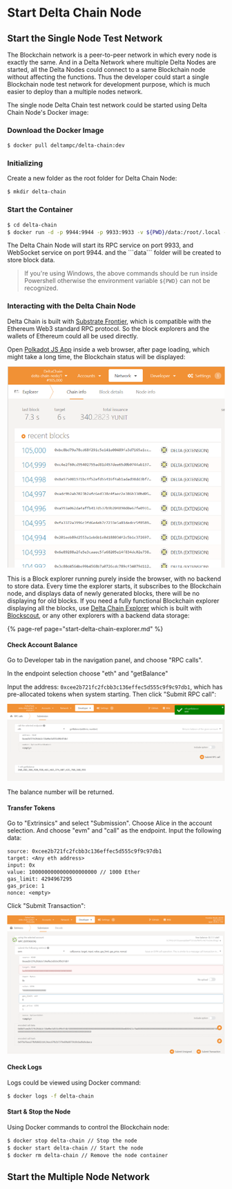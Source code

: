 # Start Delta Chain Node

## Start the Single Node Test Network

The Blockchain network is a peer-to-peer network in which every node is exactly the same. And in a Delta Network where multiple Delta Nodes are started, all the Delta Nodes could connect to a same Blockchain node without affecting the functions. Thus the developer could start a single Blockchain node test network for development purpose, which is much easier to deploy than a multiple nodes network.

The single node Delta Chain test network could be started using Delta Chain Node's Docker image:

### Download the Docker Image

```bash
$ docker pull deltampc/delta-chain:dev
```

### Initializing

Create a new folder as the root folder for Delta Chain Node:

```bash
$ mkdir delta-chain
```

### Start the Container

```bash
$ cd delta-chain
$ docker run -d -p 9944:9944 -p 9933:9933 -v ${PWD}/data:/root/.local --entrypoint ./node --name delta-chain deltampc/delta-chain:dev --dev --ws-external
```

The Delta Chain Node will start its RPC service on port 9933, and WebSocket service on port 9944. and the \`\`\`data\`\`\` folder will be created to store block data.

> If you're using Windows, the above commands should be run inside Powershell otherwise the environment variable `${PWD}` can not be recognized.

### Interacting with the Delta Chain Node

Delta Chain is built with [Substrate Frontier](https://github.com/paritytech/frontier), which is compatible with the Ethereum Web3 standard RPC protocol. So the block explorers and the wallets of Ethereum could all be used directly.

Open [Polkadot JS App](https://polkadot.js.org/apps/?rpc=ws%3A%2F%2F127.0.0.1%3A9944#/explorer) inside a web browser, after page loading, which might take a long time, the Blockchain status will be displayed:

![](../.gitbook/assets/670a9b0e687fee19bc0667a0d4a5e53.png)

This is a Block explorer running purely inside the browser, with no backend to store data. Every time the explorer starts, it subscribes to the Blockchain node, and displays data of newly generated blocks, there will be no displaying for old blocks. If you need a fully functional Blockchain explorer displaying all the blocks, use [Delta Chain Explorer](https://github.com/delta-mpc/delta-chain-explorer) which is built with [Blockscout](https://github.com/blockscout/blockscout), or any other explorers with a backend data storage:

{% page-ref page="start-delta-chain-explorer.md" %}

#### Check Account Balance

Go to Developer tab in the navigation panel, and choose "RPC calls".

In the endpoint selection choose "eth" and "getBalance"

Input the address: `0xcee2b721fc2fcbb3c136effec5d555c9f9c97db1`, which has pre-allocated tokens when system starting. Then click "Submit RPC call":

![](../.gitbook/assets/567bb00d3af9255ebf0d82c838a9304.png)

The balance number will be returned.

#### Transfer Tokens

Go to "Extrinsics" and select "Submission". Choose Alice in the account selection. And choose "evm" and "call" as the endpoint. Input the following data:

```text
source: 0xcee2b721fc2fcbb3c136effec5d555c9f9c97db1
target: <Any eth address>
input: 0x
value: 1000000000000000000000 // 1000 Ether
gas_limit: 4294967295
gas_price: 1
nonce: <empty>
```

Click "Submit Transaction":

![](../.gitbook/assets/d2c703190740341b8b5ba1bd219299f.png)

#### Check Logs

Logs could be viewed using Docker command:

```bash
$ docker logs -f delta-chain
```

#### Start & Stop the Node

Using Docker commands to control the Blockchain node:

```bash
$ docker stop delta-chain // Stop the node
$ docker start delta-chain // Start the node
$ docker rm delta-chain // Remove the node container
```

## Start the Multiple Node Network


